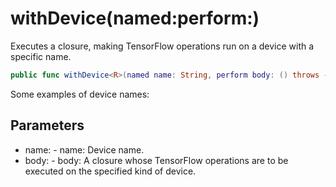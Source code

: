 # withDevice(named:perform:)

Executes a closure, making TensorFlow operations run on a device with
a specific name.

``` swift
public func withDevice<R>(named name: String, perform body: () throws -> R) rethrows -> R
```

Some examples of device names:

## Parameters

  - name: - name: Device name.
  - body: - body: A closure whose TensorFlow operations are to be executed on the specified kind of device.
